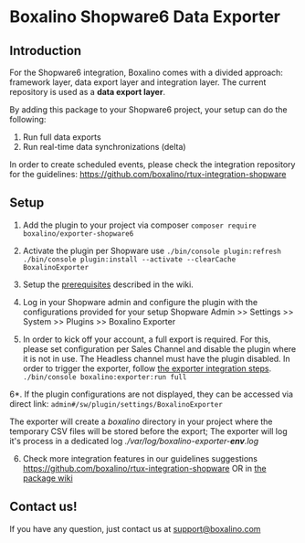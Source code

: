 # Boxalino Shopware6 Data Exporter

## Introduction
For the Shopware6 integration, Boxalino comes with a divided approach: framework layer, data export layer and integration layer.
The current repository is used as a **data export layer**.

By adding this package to your Shopware6 project, your setup can do the following:
 1. Run full data exports
 2. Run real-time data synchronizations (delta)

In order to create scheduled events, please check the integration repository for the guidelines:
https://github.com/boxalino/rtux-integration-shopware


## Setup
1. Add the plugin to your project via composer
``composer require boxalino/exporter-shopware6``

2. Activate the plugin per Shopware use
``./bin/console plugin:refresh``
``./bin/console plugin:install --activate --clearCache BoxalinoExporter``
  
3. Setup the [prerequisites](https://github.com/boxalino/exporter-shopware6/wiki) described in the wiki.

4. Log in your Shopware admin and configure the plugin with the configurations provided for your setup
Shopware Admin >> Settings >> System >> Plugins >> Boxalino Exporter

5. In order to kick off your account, a full export is required. 
For this, please set configuration per Sales Channel and disable the plugin where it is not in use. The Headless channel must have the plugin disabled.
In order to trigger the exporter, follow [the exporter integration steps](https://github.com/boxalino/exporter-shopware6/wiki/Full-data-sync).
``./bin/console boxalino:exporter:run full``

6*. If the plugin configurations are not displayed, they can be accessed via direct link:
``admin#/sw/plugin/settings/BoxalinoExporter``

The exporter will create a _boxalino_ directory in your project where the temporary CSV files will be stored before the export;
The exporter will log it's process in a dedicated log _./var/log/boxalino-exporter-**env**.log_ 

6. Check more integration features in our guidelines suggestions https://github.com/boxalino/rtux-integration-shopware OR in [the package wiki](https://github.com/boxalino/exporter-shopware6/wiki)

## Contact us!

If you have any question, just contact us at support@boxalino.com
